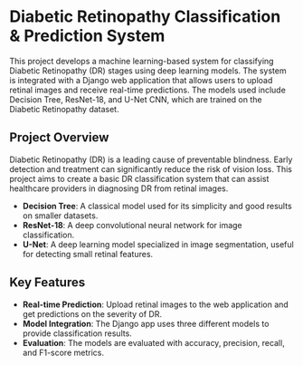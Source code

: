 # Diabetic Retinopathy Classification & Prediction System

This project develops a machine learning-based system for classifying Diabetic Retinopathy (DR) stages using deep learning models. The system is integrated with a Django web application that allows users to upload retinal images and receive real-time predictions. The models used include Decision Tree, ResNet-18, and U-Net CNN, which are trained on the Diabetic Retinopathy dataset.

## Project Overview

Diabetic Retinopathy (DR) is a leading cause of preventable blindness. Early detection and treatment can significantly reduce the risk of vision loss. This project aims to create a basic DR classification system that can assist healthcare providers in diagnosing DR from retinal images.

- **Decision Tree**: A classical model used for its simplicity and good results on smaller datasets.
- **ResNet-18**: A deep convolutional neural network for image classification.
- **U-Net**: A deep learning model specialized in image segmentation, useful for detecting small retinal features.

## Key Features

- **Real-time Prediction**: Upload retinal images to the web application and get predictions on the severity of DR.
- **Model Integration**: The Django app uses three different models to provide classification results.
- **Evaluation**: The models are evaluated with accuracy, precision, recall, and F1-score metrics.
